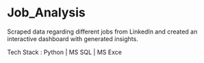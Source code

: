 # Job_Analysis
Scraped data regarding different jobs from LinkedIn and
created an interactive dashboard with generated insights.

Tech Stack : Python | MS SQL | MS Exce
